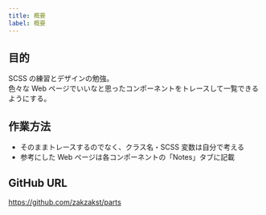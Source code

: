 ```yaml
---
title: 概要
label: 概要
---
```


## 目的

SCSS の練習とデザインの勉強。<br>
色々な Web ページでいいなと思ったコンポーネントをトレースして一覧できるようにする。

## 作業方法

- そのままトレースするのでなく、クラス名・SCSS 変数は自分で考える
- 参考にした Web ページは各コンポーネントの「Notes」タブに記載

## GitHub URL

<a href="https://github.com/zakzakst/parts" target="_blank">https://github.com/zakzakst/parts</a>
